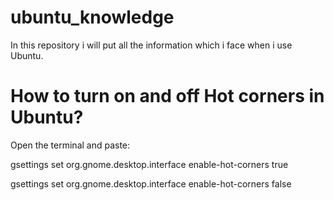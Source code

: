 # ubuntu_knowledge
In this repository i will put all the information which i face when i use Ubuntu.


# How to turn on and off Hot corners in Ubuntu? 
Open the terminal and paste:

gsettings set org.gnome.desktop.interface enable-hot-corners true <!-- For On -->


gsettings set org.gnome.desktop.interface enable-hot-corners false <!-- For Lff -->
